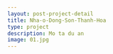 ```yaml
---
layout: post-project-detail
title: Nha-o-Dong-Son-Thanh-Hoa
type: project
description: Mo ta du an
image: 01.jpg 
---
```

